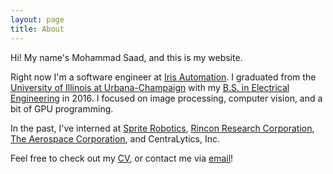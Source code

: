 ```yaml
---
layout: page
title: About
---
```


Hi! My name's Mohammad Saad, and this is my website.

Right now I'm a software engineer at [Iris Automation](http://www.irisonboard.com). I graduated from the [University of Illinois at Urbana-Champaign](http://www.illinois.edu) with my [B.S. in Electrical Engineering](http://www.ece.illinois.edu/) in 2016. I focused on image processing, computer vision, and a bit of GPU programming.

In the past, I've interned at [Sprite Robotics](http://www.petronics.io), [Rincon Research Corporation](http://www.rincon.com/), [The Aerospace Corporation](http://www.aerospace.org/), and CentraLytics, Inc.

Feel free to check out my [CV](http://mohsaad.com/misc/Mohammad_Saad_2018.pdf), or contact me via [email](mailto:mohammad.saad@outlook.com)!
